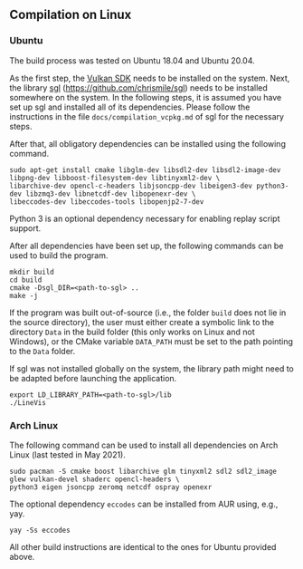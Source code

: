 ## Compilation on Linux

### Ubuntu

The build process was tested on Ubuntu 18.04 and Ubuntu 20.04.

As the first step, the [Vulkan SDK](https://vulkan.lunarg.com/sdk/home#linux) needs to be installed on the system. Next,
the library [sgl](https://github.com/chrismile/sgl) (https://github.com/chrismile/sgl) needs to be installed somewhere
on the system. In the following steps, it is assumed you have set up sgl and installed all of its dependencies.
Please follow the instructions in the file `docs/compilation_vcpkg.md` of sgl for the necessary steps.

After that, all obligatory dependencies can be installed using the following command.

```shell
sudo apt-get install cmake libglm-dev libsdl2-dev libsdl2-image-dev libpng-dev libboost-filesystem-dev libtinyxml2-dev \
libarchive-dev opencl-c-headers libjsoncpp-dev libeigen3-dev python3-dev libzmq3-dev libnetcdf-dev libopenexr-dev \
libeccodes-dev libeccodes-tools libopenjp2-7-dev
```

Python 3 is an optional dependency necessary for enabling replay script support.

After all dependencies have been set up, the following commands can be used to build the program.

```shell
mkdir build
cd build
cmake -Dsgl_DIR=<path-to-sgl> ..
make -j
```

If the program was built out-of-source (i.e., the folder `build` does not lie in the source directory), the user must
either create a symbolic link to the directory `Data` in the build folder (this only works on Linux and not Windows),
or the CMake variable `DATA_PATH` must be set to the path pointing to the `Data` folder.

If sgl was not installed globally on the system, the library path might need to be adapted before launching the
application.

```shell
export LD_LIBRARY_PATH=<path-to-sgl>/lib
./LineVis
```


### Arch Linux

The following command can be used to install all dependencies on Arch Linux (last tested in May 2021).

```shell
sudo pacman -S cmake boost libarchive glm tinyxml2 sdl2 sdl2_image glew vulkan-devel shaderc opencl-headers \
python3 eigen jsoncpp zeromq netcdf ospray openexr
```

The optional dependency `eccodes` can be installed from AUR using, e.g., yay.

```shell
yay -Ss eccodes
```

All other build instructions are identical to the ones for Ubuntu provided above.
